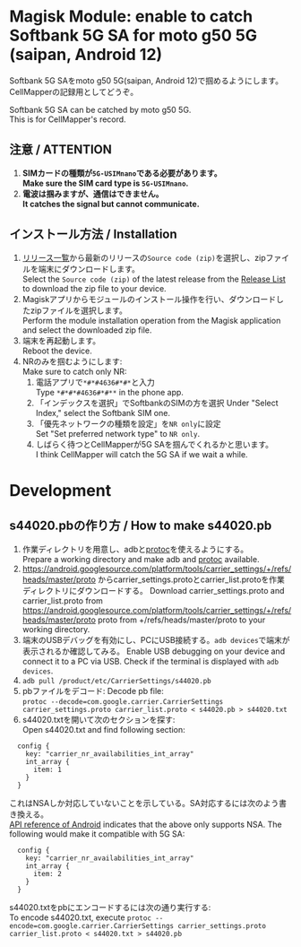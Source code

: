 # Magisk Module: enable to catch Softbank 5G SA for moto g50 5G (saipan, Android 12)

Softbank 5G SAをmoto g50 5G(saipan, Android 12)で掴めるようにします。  
CellMapperの記録用としてどうぞ。

Softbank 5G SA can be catched by moto g50 5G.  
This is for CellMapper's record.

## 注意 / ATTENTION

1. **SIMカードの種類が`5G-USIMnano`である必要があります。**  
   **Make sure the SIM card type is `5G-USIMnano`.**
2. **電波は掴みますが、通信はできません。**  
   **It catches the signal but cannot communicate.**

## インストール方法 / Installation
1. [リリース一覧](https://github.com/tamaina/saipan-sb5gsa/releases)から最新のリリースの`Source code (zip)`を選択し、zipファイルを端末にダウンロードします。  
   Select the `Source code (zip)` of the latest release from the [Release List](https://github.com/tamaina/saipan-sb5gsa/releases) to download the zip file to your device.
2. Magiskアプリからモジュールのインストール操作を行い、ダウンロードしたzipファイルを選択します。  
   Perform the module installation operation from the Magisk application and select the downloaded zip file.
3. 端末を再起動します。  
   Reboot the device.
4. NRのみを掴むようにします:  
   Make sure to catch only NR:  
   1. 電話アプリで`*#*#4636#*#*`と入力  
      Type `*#*#*#4636#*#**` in the phone app.
   2. 「インデックスを選択」でSoftbankのSIMの方を選択
      Under "Select Index," select the Softbank SIM one.
   3. 「優先ネットワークの種類を設定」を`NR only`に設定  
      Set "Set preferred network type" to `NR only`.
   4. しばらく待つとCellMapperが5G SAを掴んでくれるかと思います。  
      I think CellMapper will catch the 5G SA if we wait a while.

# Development

## s44020.pbの作り方 / How to make s44020.pb

1. 作業ディレクトリを用意し、adbと[protoc](https://github.com/protocolbuffers/protobuf/releases)を使えるようにする。  
   Prepare a working directory and make adb and [protoc](https://github.com/protocolbuffers/protobuf/releases) available.
2. https://android.googlesource.com/platform/tools/carrier_settings/+/refs/heads/master/proto からcarrier_settings.protoとcarrier_list.protoを作業ディレクトリにダウンロードする。
   Download carrier_settings.proto and carrier_list.proto from https://android.googlesource.com/platform/tools/carrier_settings/+/refs/heads/master/proto proto from +/refs/heads/master/proto to your working directory.
3. 端末のUSBデバッグを有効にし、PCにUSB接続する。`adb devices`で端末が表示されるか確認してみる。
   Enable USB debugging on your device and connect it to a PC via USB. Check if the terminal is displayed with `adb devices`.
4. `adb pull /product/etc/CarrierSettings/s44020.pb`
5. pbファイルをデコード:
   Decode pb file:  
   `protoc --decode=com.google.carrier.CarrierSettings carrier_settings.proto carrier_list.proto < s44020.pb > s44020.txt`
6. s44020.txtを開いて次のセクションを探す:  
   Open s44020.txt and find following section:

```
  config {
    key: "carrier_nr_availabilities_int_array"
    int_array {
      item: 1
    }
  }
```

これはNSAしか対応していないことを示している。SA対応するには次のよう書き換える。  
[API reference of Android](https://developer.android.com/reference/android/telephony/CarrierConfigManager#KEY_CARRIER_NR_AVAILABILITIES_INT_ARRAY) indicates that the above only supports NSA. The following would make it compatible with 5G SA:

```
  config {
    key: "carrier_nr_availabilities_int_array"
    int_array {
      item: 2
    }
  }
```

s44020.txtをpbにエンコードするには次の通り実行する:  
To encode s44020.txt, execute `protoc --encode=com.google.carrier.CarrierSettings carrier_settings.proto carrier_list.proto < s44020.txt > s44020.pb`
